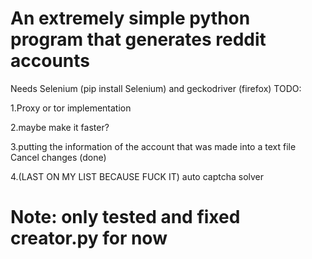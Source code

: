 
# An extremely simple python program that generates reddit accounts

Needs Selenium (pip install Selenium) and geckodriver (firefox)
TODO:

1.Proxy or tor implementation

2.maybe make it faster?

3.putting the information of the account that was made into a text file Cancel changes (done)

4.(LAST ON MY LIST BECAUSE FUCK IT) auto captcha solver




# Note: only tested and fixed creator.py for now
